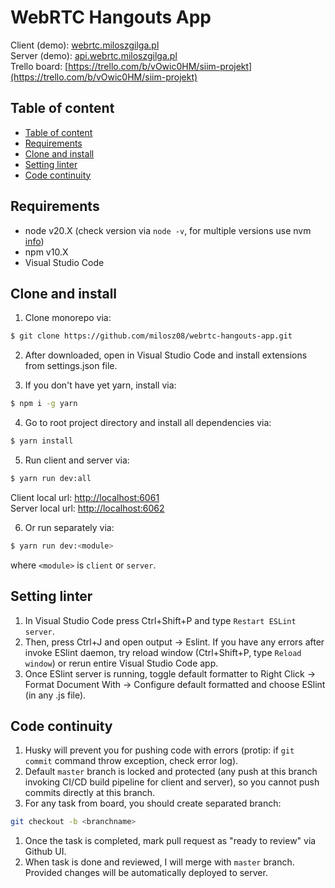 <!-- omit in toc -->
# WebRTC Hangouts App

Client (demo): [webrtc.miloszgilga.pl](https://webrtc.miloszgilga.pl) <br>
Server (demo): [api.webrtc.miloszgilga.pl](https://api.webrtc.miloszgilga.pl) <br>
Trello board: [https://trello.com/b/vOwic0HM/siim-projekt](https://trello.com/b/vOwic0HM/siim-projekt)

## Table of content

- [Table of content](#table-of-content)
- [Requirements](#requirements)
- [Clone and install](#clone-and-install)
- [Setting linter](#setting-linter)
- [Code continuity](#code-continuity)

<a name="requirements"></a>

## Requirements

- node v20.X (check version via `node -v`, for multiple versions use nvm [info](https://github.com/nvm-sh/nvm/blob/master/README.md))
- npm v10.X
- Visual Studio Code

<a name="clone-and-install"></a>

## Clone and install

1. Clone monorepo via:
```bash
$ git clone https://github.com/milosz08/webrtc-hangouts-app.git
```

2. After downloaded, open in Visual Studio Code and install extensions from settings.json file.

3. If you don't have yet yarn, install via:
```bash
$ npm i -g yarn
```

4. Go to root project directory and install all dependencies via:
```bash
$ yarn install
```

5. Run client and server via:
```bash
$ yarn run dev:all
```
Client local url: [http://localhost:6061](http://localhost:6061) <br>
Server local url: [http://localhost:6062](http://localhost:6062)

6. Or run separately via:
```bash
$ yarn run dev:<module>
```
where `<module>` is `client` or `server`.

## Setting linter
1. In Visual Studio Code press Ctrl+Shift+P and type `Restart ESLint server`.
2. Then, press Ctrl+J and open output -> Eslint. If you have any errors after invoke ESlint daemon,
   try reload window (Ctrl+Shift+P, type `Reload window`) or rerun entire Visual Studio Code app.
3. Once ESlint server is running, toggle default formatter to Right Click -> Format Document With -> Configure
   default formatted and choose ESlint (in any .js file).

## Code continuity

1. Husky will prevent you for pushing code with errors (protip: if `git commit` command throw exception,
   check error log).
2. Default `master` branch is locked and protected (any push at this branch invoking CI/CD
   build pipeline for client and server), so you cannot push commits directly at this branch.
3. For any task from board, you should create separated branch:
```bash
git checkout -b <branchname>
```
1. Once the task is completed, mark pull request as "ready to review" via Github UI.
2. When task is done and reviewed, I will merge with `master` branch. Provided changes will be automatically
   deployed to server.
